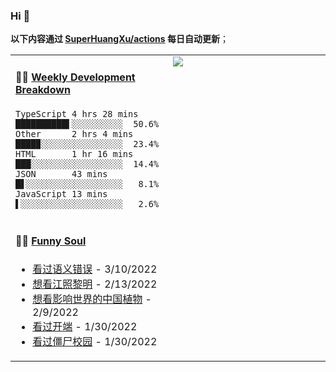 
### Hi 👋

**以下内容通过 <a href="https://github.com/SuperHuangXu/SuperHuangXu/actions" target="_blank">SuperHuangXu/actions</a> 每日自动更新**；

<table width="800px">
<tr>
<td valign="top" width="50%">

#### 🏊‍♂️ <a href="https://gist.github.com/SuperHuangXu/d3e32e70ad1d22b5a3c5e8fc3c67dcc5" target="_blank">Weekly Development Breakdown</a>

```text
TypeScript 4 hrs 28 mins  ██████████▌░░░░░░░░░░  50.6%
Other      2 hrs 4 mins   ████▉░░░░░░░░░░░░░░░░  23.4%
HTML       1 hr 16 mins   ███░░░░░░░░░░░░░░░░░░  14.4%
JSON       43 mins        █▋░░░░░░░░░░░░░░░░░░░   8.1%
JavaScript 13 mins        ▌░░░░░░░░░░░░░░░░░░░░   2.6%
```

</td>
<td valign="top" width="50%">
<a href="https://github.com/SuperHuangXu">
  <img align="center" src="https://github-readme-stats.vercel.app/api/top-langs/?username=SuperHuangXu&layout=compact&theme=radical" />
</a>
</td>
</tr>
<tr>
<td valign="top" width="50%">

#### 🤾‍♂️ <a href="https://www.douban.com/people/135404786/" target="_blank">Funny Soul</a>

* <a href='http://movie.douban.com/subject/35741365/' target='_blank'>看过语义错误</a> - 3/10/2022
* <a href='http://movie.douban.com/subject/35390637/' target='_blank'>想看江照黎明</a> - 2/13/2022
* <a href='http://movie.douban.com/subject/27021260/' target='_blank'>想看影响世界的中国植物</a> - 2/9/2022
* <a href='http://movie.douban.com/subject/35332289/' target='_blank'>看过开端</a> - 1/30/2022
* <a href='http://movie.douban.com/subject/35030325/' target='_blank'>看过僵尸校园</a> - 1/30/2022

</td>
</tr>
</table>
